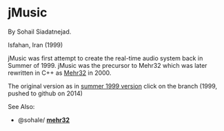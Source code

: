 # jMusic
By Sohail Siadatnejad.

Isfahan, Iran (1999)

jMusic was first attempt to create the real-time audio system back in Summer of 1999.
jMusic was the precursor to Mehr32 which was later rewritten in C++ as [Mehr32](https://github.com/sohale/mehr32) in 2000.

The original version as in [summer 1999 version](https://github.com/sohale/jMusic/tree/as-in-1999) click on the branch (1999, pushed to github on 2014)

See Also:
* @sohale/ **[mehr32](https://github.com/sohale/mehr32)**
